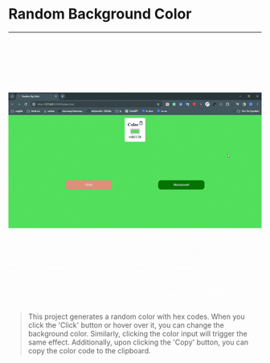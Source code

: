 # Random Background Color 
---
![random color](random-color.gif)
---
>This project generates a random color with hex codes. When you click the 'Click' button or hover over it, you can change the background color. Similarly, clicking the color input will trigger the same effect. Additionally, upon clicking the 'Copy' button, you can copy the color code to the clipboard.